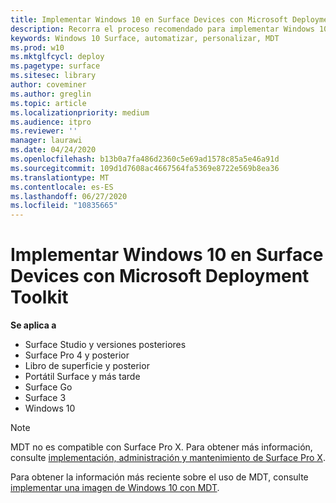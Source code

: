 ```yaml
---
title: Implementar Windows 10 en Surface Devices con Microsoft Deployment Toolkit (Surface)
description: Recorra el proceso recomendado para implementar Windows 10 en dispositivos Surface con el kit de herramientas de implementación de Microsoft.
keywords: Windows 10 Surface, automatizar, personalizar, MDT
ms.prod: w10
ms.mktglfcycl: deploy
ms.pagetype: surface
ms.sitesec: library
author: coveminer
ms.author: greglin
ms.topic: article
ms.localizationpriority: medium
ms.audience: itpro
ms.reviewer: ''
manager: laurawi
ms.date: 04/24/2020
ms.openlocfilehash: b13b0a7fa486d2360c5e69ad1578c85a5e46a91d
ms.sourcegitcommit: 109d1d7608ac4667564fa5369e8722e569b8ea36
ms.translationtype: MT
ms.contentlocale: es-ES
ms.lasthandoff: 06/27/2020
ms.locfileid: "10835665"
---
```

# Implementar Windows 10 en Surface Devices con Microsoft Deployment Toolkit

**Se aplica a**

- Surface Studio y versiones posteriores
- Surface Pro 4 y posterior
- Libro de superficie y posterior
- Portátil Surface y más tarde
- Surface Go
- Surface 3
- Windows 10

> [!NOTE]
> MDT no es compatible con Surface Pro X. Para obtener más información, consulte [implementación, administración y mantenimiento de Surface Pro X](surface-pro-arm-app-management.md).

Para obtener la información más reciente sobre el uso de MDT, consulte [implementar una imagen de Windows 10 con MDT](https://docs.microsoft.com/windows/deployment/deploy-windows-mdt/deploy-a-windows-10-image-using-mdt).

